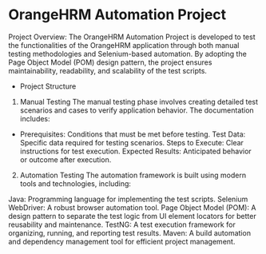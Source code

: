 # OrangeHRM Automation Project 
Project Overview:
The OrangeHRM Automation Project is developed to test the functionalities of the OrangeHRM application through both manual testing methodologies and Selenium-based automation. By adopting the Page Object Model (POM) design pattern, the project ensures maintainability, readability, and scalability of the test scripts.

* Project Structure
  
1. Manual Testing
The manual testing phase involves creating detailed test scenarios and cases to verify application behavior. The documentation includes:

- Prerequisites: Conditions that must be met before testing.
Test Data: Specific data required for testing scenarios.
Steps to Execute: Clear instructions for test execution.
Expected Results: Anticipated behavior or outcome after execution.

2. Automation Testing
The automation framework is built using modern tools and technologies, including:

Java: Programming language for implementing the test scripts.
Selenium WebDriver: A robust browser automation tool.
Page Object Model (POM): A design pattern to separate the test logic from UI element locators for better reusability and maintenance.
TestNG: A test execution framework for organizing, running, and reporting test results.
Maven: A build automation and dependency management tool for efficient project management.
